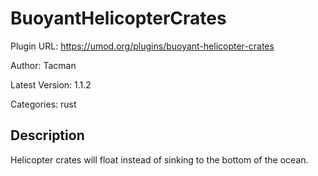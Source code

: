 # BuoyantHelicopterCrates

Plugin URL: https://umod.org/plugins/buoyant-helicopter-crates

Author: Tacman

Latest Version: 1.1.2

Categories: rust

## Description

Helicopter crates will float instead of sinking to the bottom of the ocean.

